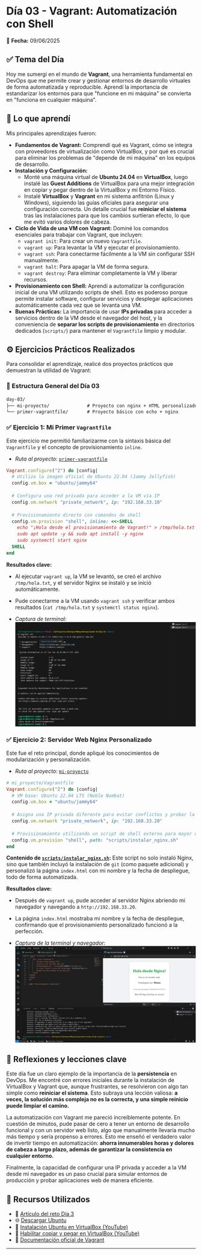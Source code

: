 # Día 03 - Vagrant: Automatización con Shell

📅 **Fecha:** 09/06/2025

## ✅ Tema del Día

Hoy me sumergí en el mundo de **Vagrant**, una herramienta fundamental en DevOps que me permite crear y gestionar entornos de desarrollo virtuales de forma automatizada y reproducible. Aprendí la importancia de estandarizar los entornos para que "funcione en mi máquina" se convierta en "funciona en cualquier máquina".

## 🧠 Lo que aprendí

Mis principales aprendizajes fueron:

* **Fundamentos de Vagrant:** Comprendí qué es Vagrant, cómo se integra con proveedores de virtualización como VirtualBox, y por qué es crucial para eliminar los problemas de "depende de mi máquina" en los equipos de desarrollo.
* **Instalación y Configuración:**
  * Monté una máquina virtual de **Ubuntu 24.04** en **VirtualBox**, luego instalé las **Guest Additions** de VirtualBox para una mejor integración en copiar y pegar dentro de la VirtualBox y mi Entorno Físico.
  * Instalé **VirtualBox** y **Vagrant** en mi sistema anfitrión (Linux y Windows), siguiendo las guías oficiales para asegurar una configuración correcta. Un detalle crucial fue **reiniciar el sistema** tras las instalaciones para que los cambios surtieran efecto, lo que me evitó varios dolores de cabeza.
* **Ciclo de Vida de una VM con Vagrant:** Dominé los comandos esenciales para trabajar con Vagrant, que incluyen:
  * `vagrant init`: Para crear un nuevo `Vagrantfile`.
  * `vagrant up`: Para levantar la VM y ejecutar el provisionamiento.
  * `vagrant ssh`: Para conectarme fácilmente a la VM sin configurar SSH manualmente.
  * `vagrant halt`: Para apagar la VM de forma segura.
  * `vagrant destroy`: Para eliminar completamente la VM y liberar recursos.
* **Provisionamiento con Shell:** Aprendí a automatizar la configuración inicial de una VM utilizando scripts de shell. Esto es poderoso porque permite instalar software, configurar servicios y desplegar aplicaciones automáticamente cada vez que se levanta una VM.
* **Buenas Prácticas:** La importancia de usar **IPs privadas** para acceder a servicios dentro de la VM desde el navegador del host, y la conveniencia de **separar los scripts de provisionamiento** en directorios dedicados (`scripts/`) para mantener el `Vagrantfile` limpio y modular.

## ⚙️ Ejercicios Prácticos Realizados

Para consolidar el aprendizaje, realicé dos proyectos prácticos que demuestran la utilidad de Vagrant:

### 📁 Estructura General del Día 03

```txt
day-03/
├── mi-proyecto/              # Proyecto con nginx + HTML personalizado
└── primer-vagrantfile/       # Proyecto básico con echo + nginx
```

### ✅ Ejercicio 1: Mi Primer `Vagrantfile`

Este ejercicio me permitió familiarizarme con la sintaxis básica del `Vagrantfile` y el concepto de provisionamiento `inline`.

* *Ruta al proyecto:* [`primer-vagrantfile`](/week-01/day-03/primer-vagrantfile/)

```ruby
Vagrant.configure("2") do |config|
  # Utiliza la imagen oficial de Ubuntu 22.04 (Jammy Jellyfish)
  config.vm.box = "ubuntu/jammy64"

  # Configura una red privada para acceder a la VM vía IP
  config.vm.network "private_network", ip: "192.168.33.10"

  # Provisionamiento directo con comandos de shell
  config.vm.provision "shell", inline: <<-SHELL
    echo "¡Hola desde el provisionamiento de Vagrant!" > /tmp/hola.txt
    sudo apt update -y && sudo apt install -y nginx
    sudo systemctl start nginx
  SHELL
end
```

**Resultados clave:**

* Al ejecutar `vagrant up`, la VM se levantó, se creó el archivo `/tmp/hola.txt`, y el servidor Nginx se instaló y se inició automáticamente.

* Pude conectarme a la VM usando `vagrant ssh` y verificar ambos resultados (`cat /tmp/hola.txt` y `systemctl status nginx`).

* *Captura de terminal:
![Primer Vagrantfile](/assets/day-03/terminal_ssh_vagrant.png "Primer Vagranfile")*

### ✅ Ejercicio 2: Servidor Web Nginx Personalizado

Este fue el reto principal, donde apliqué los conocimientos de modularización y personalización.

* *Ruta al proyecto:* [`mi-proyecto`](/week-01/day-03/mi-proyecto/)

```ruby
# mi_proyecto/Vagrantfile
Vagrant.configure("2") do |config|
  # VM base: Ubuntu 22.04 LTS (Noble Numbat)
  config.vm.box = "ubuntu/jammy64"

  # Asigna una IP privada diferente para evitar conflictos y probar la accesibilidad
  config.vm.network "private_network", ip: "192.168.33.20"

  # Provisionamiento utilizando un script de shell externo para mayor organización
  config.vm.provision "shell", path: "scripts/instalar_nginx.sh"
end
```

**Contenido de [`scripts/instalar_nginx.sh`](/week-01/day-03/mi-proyecto/scripts/instalar_nginx.sh):**
Este script no solo instaló Nginx, sino que también incluyó la instalación de `git` (como paquete adicional) y personalizó la página `index.html` con mi nombre y la fecha de despliegue, todo de forma automatizada.

**Resultados clave:**

* Después de `vagrant up`, pude acceder al servidor Nginx abriendo mi navegador y navegando a `http://192.168.33.20`.

* La página `index.html` mostraba mi nombre y la fecha de despliegue, confirmando que el provisionamiento personalizado funcionó a la perfección.

* *Captura de la terminal y navegador:
![Mi proyecto](/assets/day-03/mi_proyecto_vagrant.png "Mi proyecto")*

## 💭 Reflexiones y lecciones clave

Este día fue un claro ejemplo de la importancia de la **persistencia** en DevOps. Me encontré con errores iniciales durante la instalación de VirtualBox y Vagrant que, aunque frustrantes, se resolvieron con algo tan simple como **reiniciar el sistema**. Esto subraya una lección valiosa: **a veces, la solución más compleja no es la correcta, y una simple reinicio puede limpiar el camino.**

La automatización con Vagrant me pareció increíblemente potente. En cuestión de minutos, pude pasar de cero a tener un entorno de desarrollo funcional y con un servidor web listo, algo que manualmente llevaría mucho más tiempo y sería propenso a errores. Esto me enseñó el verdadero valor de invertir tiempo en automatización: **ahorra innumerables horas y dolores de cabeza a largo plazo, además de garantizar la consistencia en cualquier entorno.**

Finalmente, la capacidad de configurar una IP privada y acceder a la VM desde mi navegador es un paso crucial para simular entornos de producción y probar aplicaciones web de manera eficiente.

## 📎 Recursos Utilizados

* 🧠 [Artículo del reto Día 3](https://90daysdevops.295devops.com/semana-01/dia3/#%EF%B8%8F-tu-primer-vagrantfile)
* 🌐 [Descargar Ubuntu](https://ubuntu.com/download/desktop)
* 🎥 [Instalación Ubuntu en VirtualBox (YouTube)](https://youtu.be/58UgwGzUeq8?si=PcbGjHTXf1ol-EF9)
* 🎥 [Habilitar copiar y pegar en VirtualBox (YouTube)](https://youtu.be/-Xf5slaCZNs?si=nb4D6VyCFqCckgB-)
* 📄 [Documentación oficial de Vagrant](https://developer.hashicorp.com/vagrant/docs)

-----
